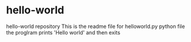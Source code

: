 # hello-world
hello-world repository
This is the readme file for helloworld.py python file
the proglram prints 'Hello world' and then exits
